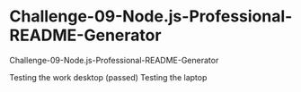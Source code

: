 # Challenge-09-Node.js-Professional-README-Generator
Challenge-09-Node.js-Professional-README-Generator

Testing the work desktop (passed)
Testing the laptop